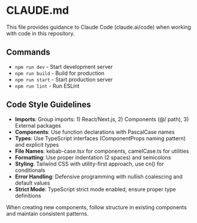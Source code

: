 # CLAUDE.md

This file provides guidance to Claude Code (claude.ai/code) when working with code in this repository.

## Commands
- `npm run dev` - Start development server
- `npm run build` - Build for production
- `npm run start` - Start production server
- `npm run lint` - Run ESLint

## Code Style Guidelines
- **Imports**: Group imports: 1) React/Next.js, 2) Components (@/ path), 3) External packages
- **Components**: Use function declarations with PascalCase names
- **Types**: Use TypeScript interfaces (ComponentProps naming pattern) and explicit types
- **File Names**: kebab-case.tsx for components, camelCase.ts for utilities
- **Formatting**: Use proper indentation (2 spaces) and semicolons
- **Styling**: Tailwind CSS with utility-first approach, use cn() for conditionals
- **Error Handling**: Defensive programming with nullish coalescing and default values
- **Strict Mode**: TypeScript strict mode enabled, ensure proper type definitions

When creating new components, follow structure in existing components and maintain consistent patterns.